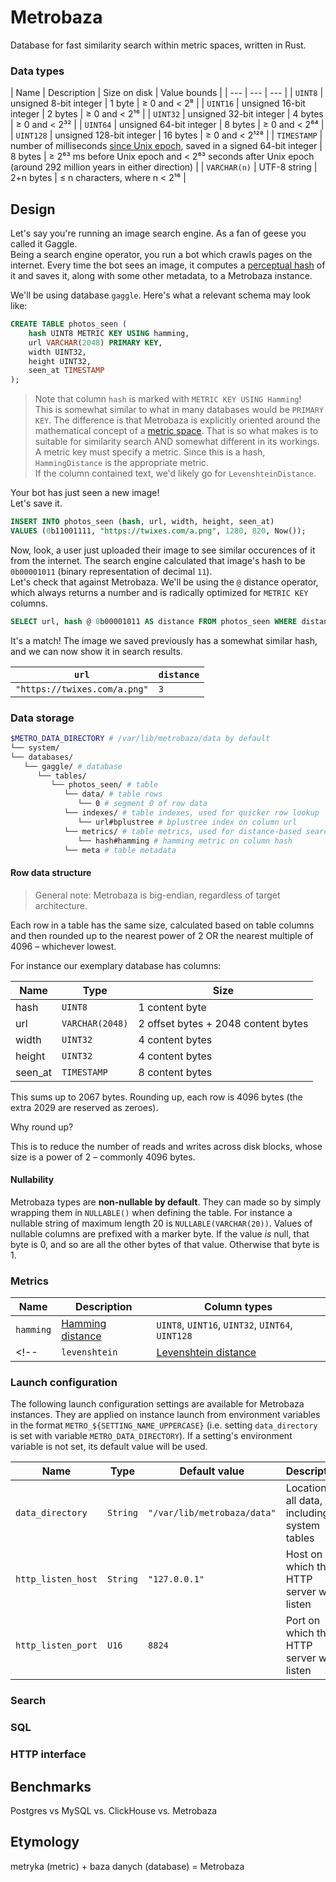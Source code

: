 # Metrobaza

Database for fast similarity search within metric spaces, written in Rust.

### Data types

| Name | Description | Size on disk | Value bounds |
| --- | --- | --- |
| `UINT8` | unsigned 8-bit integer | 1 byte | ≥ 0 and < 2⁸ |
| `UINT16` | unsigned 16-bit integer | 2 bytes | ≥ 0 and < 2¹⁶ |
| `UINT32` | unsigned 32-bit integer | 4 bytes | ≥ 0 and < 2³² |
| `UINT64` | unsigned 64-bit integer | 8 bytes | ≥ 0 and < 2⁶⁴ |
| `UINT128` | unsigned 128-bit integer | 16 bytes | ≥ 0 and < 2¹²⁸ |
| `TIMESTAMP` | number of milliseconds [since Unix epoch](https://en.wikipedia.org/wiki/Unix_time), saved in a signed 64-bit integer | 8 bytes | ≥ 2⁶³ ms before Unix epoch and < 2⁶³ seconds after Unix epoch (around 292 million years in either direction) |
| `VARCHAR(n)` | UTF-8 string | 2+n bytes | ≤ n characters, where n < 2¹⁶ |

## Design

Let's say you're running an image search engine. As a fan of geese you called it Gaggle.  
Being a search engine operator, you run a bot which crawls pages on the internet.
Every time the bot sees an image, it computes a [perceptual hash](https://en.wikipedia.org/wiki/Perceptual_hashing)
of it and saves it, along with some other metadata, to a Metrobaza instance.

We'll be using database `gaggle`. Here's what a relevant schema may look like:

```SQL
CREATE TABLE photos_seen (
    hash UINT8 METRIC KEY USING hamming,
    url VARCHAR(2048) PRIMARY KEY,
    width UINT32,
    height UINT32,
    seen_at TIMESTAMP
);
```

> Note that column `hash` is marked with `METRIC KEY USING Hamming`!  
This is somewhat similar to what in many databases would be `PRIMARY KEY`.
The difference is that Metrobaza is explicitly oriented around the mathematical concept of
a [metric space](https://en.wikipedia.org/wiki/Metric_space). That is so what makes is to suitable for similarity search
AND somewhat different in its workings.  
A metric key must specify a metric. Since this is a hash, `HammingDistance` is the appropriate metric.  
If the column contained text, we'd likely go for `LevenshteinDistance`.  

Your bot has just seen a new image!  
Let's save it.

```SQL
INSERT INTO photos_seen (hash, url, width, height, seen_at)
VALUES (0b11001111, "https://twixes.com/a.png", 1280, 820, Now());
```

Now, look, a user just uploaded their image to see similar occurences of it from the internet. The search engine
calculated that image's hash to be `0b00001011` (binary representation of decimal `11`).  
Let's check that against Metrobaza. We'll be using the `@` distance operator, which always returns a number
and is radically optimized for `METRIC KEY` columns.

```SQL
SELECT url, hash @ 0b00001011 AS distance FROM photos_seen WHERE distance < 4;
```

It's a match! The image we saved previously has a somewhat similar hash, and we can now show it in search results.

| `url`                        | `distance` |
| ---------------------------- | ---------- |
| `"https://twixes.com/a.png"` | `3`        |

### Data storage

```bash
$METRO_DATA_DIRECTORY # /var/lib/metrobaza/data by default
└── system/
└── databases/
   └── gaggle/ # database
      └── tables/
         └── photos_seen/ # table
            └── data/ # table rows
               └── 0 # segment 0 of row data
            └── indexes/ # table indexes, used for quicker row lookup
               └── url#bplustree # bplustree index on column url
            └── metrics/ # table metrics, used for distance-based search
               └── hash#hamming # hamming metric on column hash
            └── meta # table metadata
```

#### Row data structure

> General note: Metrobaza is big-endian, regardless of target architecture.

Each row in a table has the same size, calculated based on table columns and then rounded up to the nearest power of 2
OR the nearest multiple of 4096 – whichever lowest.

For instance our exemplary database has columns:

| Name | Type | Size |
| --- | --- | --- |
| hash | `UINT8` | 1 content byte |
| url | `VARCHAR(2048)` | 2 offset bytes + 2048 content bytes |
| width | `UINT32` | 4 content bytes |
| height | `UINT32` | 4 content bytes |
| seen_at | `TIMESTAMP` | 8 content bytes |

This sums up to 2067 bytes. Rounding up, each row is 4096 bytes (the extra 2029 are reserved as zeroes).

Why round up?

This is to reduce the number of reads and writes across disk blocks, whose size is a power of 2 – commonly 4096 bytes.

#### Nullability

Metrobaza types are **non-nullable by default**. They can made so by simply wrapping them in `NULLABLE()` when defining
the table. For instance a nullable string of maximum length 20 is `NULLABLE(VARCHAR(20))`.
Values of nullable columns are prefixed with a marker byte. If the value _is_ null, that byte is 0, and so are all the other bytes of that value. Otherwise that byte is 1.

### Metrics

| Name | Description | Column types |
| --- | --- | --- |
| `hamming` | [Hamming distance](https://en.wikipedia.org/wiki/Hamming_distance) | `UINT8`, `UINT16`, `UINT32`, `UINT64`, `UINT128` |
<!--| `levenshtein` | [Levenshtein distance](https://en.wikipedia.org/wiki/Levenshtein_distance) | `VARCHAR` |-->

### Launch configuration

The following launch configuration settings are available for Metrobaza instances.
They are applied on instance launch from environment variables in the format `METRO_${SETTING_NAME_UPPERCASE}`
(i.e. setting `data_directory` is set with variable `METRO_DATA_DIRECTORY`).
If a setting's environment variable is not set, its default value will be used.

| Name | Type | Default value | Description |
| --- | --- | --- | --- |
| `data_directory` | `String` | `"/var/lib/metrobaza/data"` | Location of all data, including system tables |
| `http_listen_host` | `String` | `"127.0.0.1"` | Host on which the HTTP server will listen |
| `http_listen_port` | `U16` | `8824` | Port on which the HTTP server will listen |

### Search

### SQL

### HTTP interface

## Benchmarks

Postgres vs MySQL vs. ClickHouse vs. Metrobaza

## Etymology

metryka (metric) + baza danych (database) = Metrobaza
